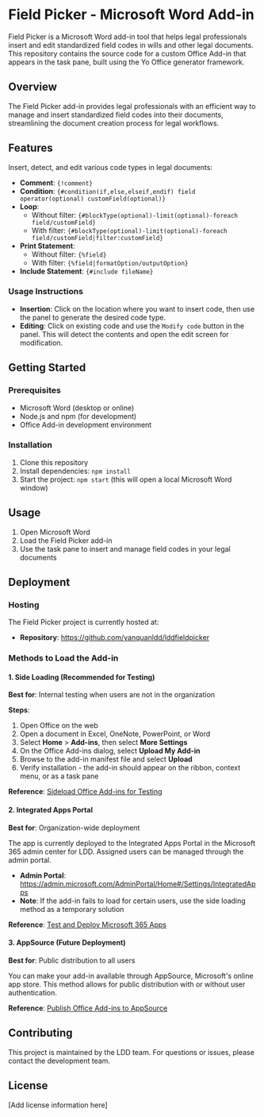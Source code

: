 # Field Picker - Microsoft Word Add-in

Field Picker is a Microsoft Word add-in tool that helps legal professionals insert and edit standardized field codes in wills and other legal documents. This repository contains the source code for a custom Office Add-in that appears in the task pane, built using the Yo Office generator framework.

## Overview

The Field Picker add-in provides legal professionals with an efficient way to manage and insert standardized field codes into their documents, streamlining the document creation process for legal workflows.

## Features

Insert, detect, and edit various code types in legal documents:

- **Comment**: `{!comment}`
- **Condition**: `{#condition(if,else,elseif,endif) field operator(optional) customField(optional)}`
- **Loop**: 
  - Without filter: `{#blockType(optional)-limit(optional)-foreach field/customField}`
  - With filter: `{#blockType(optional)-limit(optional)-foreach field/customField|filter:customField}`
- **Print Statement**: 
  - Without filter: `{%field}`
  - With filter: `{%field|formatOption/outputOption}`
- **Include Statement**: `{#include fileName}`

### Usage Instructions

- **Insertion**: Click on the location where you want to insert code, then use the panel to generate the desired code type.
- **Editing**: Click on existing code and use the `Modify code` button in the panel. This will detect the contents and open the edit screen for modification.

## Getting Started

### Prerequisites

- Microsoft Word (desktop or online)
- Node.js and npm (for development)
- Office Add-in development environment

### Installation

1. Clone this repository
2. Install dependencies: `npm install`
3. Start the project: `npm start` (this will open a local Microsoft Word window)

## Usage

1. Open Microsoft Word
2. Load the Field Picker add-in
3. Use the task pane to insert and manage field codes in your legal documents

## Deployment

### Hosting

The Field Picker project is currently hosted at:
- **Repository**: https://github.com/yanquanldd/lddfieldpicker

### Methods to Load the Add-in

#### 1. Side Loading (Recommended for Testing)

**Best for**: Internal testing when users are not in the organization

**Steps**:
1. Open Office on the web
2. Open a document in Excel, OneNote, PowerPoint, or Word
3. Select **Home** > **Add-ins**, then select **More Settings**
4. On the Office Add-ins dialog, select **Upload My Add-in**
5. Browse to the add-in manifest file and select **Upload**
6. Verify installation - the add-in should appear on the ribbon, context menu, or as a task pane

**Reference**: [Sideload Office Add-ins for Testing](https://learn.microsoft.com/en-us/office/dev/add-ins/testing/sideload-office-add-ins-for-testing)

#### 2. Integrated Apps Portal

**Best for**: Organization-wide deployment

The app is currently deployed to the Integrated Apps Portal in the Microsoft 365 admin center for LDD. Assigned users can be managed through the admin portal.

- **Admin Portal**: https://admin.microsoft.com/AdminPortal/Home#/Settings/IntegratedApps
- **Note**: If the add-in fails to load for certain users, use the side loading method as a temporary solution

**Reference**: [Test and Deploy Microsoft 365 Apps](https://learn.microsoft.com/en-us/microsoft-365/admin/manage/test-and-deploy-microsoft-365-apps?view=o365-worldwide)

#### 3. AppSource (Future Deployment)

**Best for**: Public distribution to all users

You can make your add-in available through AppSource, Microsoft's online app store. This method allows for public distribution with or without user authentication.

**Reference**: [Publish Office Add-ins to AppSource](https://learn.microsoft.com/en-us/office/dev/add-ins/publish/publish-office-add-ins-to-appsource)

## Contributing

This project is maintained by the LDD team. For questions or issues, please contact the development team.

## License

[Add license information here]



